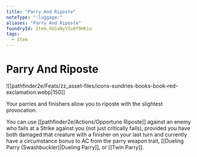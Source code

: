 ```yaml
---
title: "Parry And Riposte"
noteType: ":luggage:"
aliases: "Parry And Riposte"
foundryId: Item.XU1aNyYIo0f9HKiu
tags:
  - Item
---
```


# Parry And Riposte
![[pathfinder2e/Feats/zz_asset-files/icons-sundries-books-book-red-exclamation.webp|150]]

Your parries and finishers allow you to riposte with the slightest provocation.

You can use [[pathfinder2e/Actions/Opportune Riposte]] against an enemy who fails at a Strike against you (not just critically fails), provided you have both damaged that creature with a finisher on your last turn and currently have a circumstance bonus to AC from the parry weapon trait, [[Dueling Parry (Swashbuckler)|Dueling Parry]], or [[Twin Parry]].
